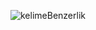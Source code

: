 ![kelimeBenzerlik](https://github.com/user-attachments/assets/4581639a-080b-4c88-b116-3852d30a8cf8)
